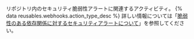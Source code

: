 リポジトリ内のセキュリティ脆弱性アラートに関連するアクティビティ。 {% data reusables.webhooks.action_type_desc %} 詳しい情報については「[脆弱性のある依存関係に対するセキュリティアラートについて](/github/managing-security-vulnerabilities/about-security-alerts-for-vulnerable-dependencies)」を参照してください。
